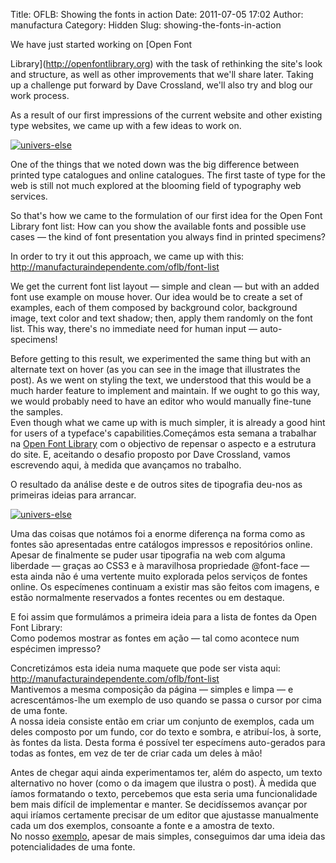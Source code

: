Title: OFLB: Showing the fonts in action
Date: 2011-07-05 17:02
Author: manufactura
Category: Hidden
Slug: showing-the-fonts-in-action

<!--:en-->We have just started working on [Open Font
Library](http://openfontlibrary.org) with the task of rethinking the
site's look and structure, as well as other improvements that we'll
share later. Taking up a challenge put forward by Dave Crossland, we'll
also try and blog our work process.

As a result of our first impressions of the current website and other
existing type websites, we came up with a few ideas to work on.

[![](http://blog.manufacturaindependente.org/wp-content/uploads/2011/07/univers-else-300x159.png "univers-else")](http://blog.manufacturaindependente.org/wp-content/uploads/2011/07/univers-else.png)

One of the things that we noted down was the big difference between
printed type catalogues and online catalogues. The first taste of type
for the web is still not much explored at the blooming field of
typography web services.

So that's how we came to the formulation of our first idea for the Open
Font Library font list: How can you show the available fonts and
possible use cases — the kind of font presentation you always find in
printed specimens?

In order to try it out this approach, we came up with this:
<http://manufacturaindependente.com/oflb/font-list>

We get the current font list layout — simple and clean — but with an
added font use example on mouse hover. Our idea would be to create a set
of examples, each of them composed by background color, background
image, text color and text shadow; then, apply them randomly on the font
list. This way, there's no immediate need for human input —
auto-specimens!

Before getting to this result, we experimented the same thing but with
an alternate text on hover (as you can see in the image that illustrates
the post). As we went on styling the text, we understood that this would
be a much harder feature to implement and maintain. If we ought to go
this way, we would probably need to have an editor who would manually
fine-tune the samples.  
Even though what we came up with is much simpler, it is already a good
hint for users of a typeface's capabilities.<!--:--><!--:pt-->Começámos
esta semana a trabalhar na [Open Font
Library](http://openfontlibrary.org) com o objectivo de repensar o
aspecto e a estrutura do site. E, aceitando o desafio proposto por Dave
Crossland, vamos escrevendo aqui, à medida que avançamos no trabalho.

O resultado da análise deste e de outros sites de tipografia deu-nos as
primeiras ideias para arrancar.

[![](http://blog.manufacturaindependente.org/wp-content/uploads/2011/07/univers-else-300x159.png "univers-else")](http://blog.manufacturaindependente.org/wp-content/uploads/2011/07/univers-else.png)

Uma das coisas que notámos foi a enorme diferença na forma como as
fontes são apresentadas entre catálogos impressos e repositórios online.
Apesar de finalmente se puder usar tipografia na web com alguma
liberdade — graças ao CSS3 e à maravilhosa propriedade @font-face — esta
ainda não é uma vertente muito explorada pelos serviços de fontes
online. Os especímenes continuam a existir mas são feitos com imagens, e
estão normalmente reservados a fontes recentes ou em destaque.

E foi assim que formulámos a primeira ideia para a lista de fontes da
Open Font Library:  
Como podemos mostrar as fontes em ação — tal como acontece num
espécimen impresso?

Concretizámos esta ideia numa maquete que pode ser vista aqui:
<http://manufacturaindependente.com/oflb/font-list>  
Mantivemos a mesma composição da página — simples e limpa — e
acrescentámos-lhe um exemplo de uso quando se passa o cursor por cima de
uma fonte.  
A nossa ideia consiste então em criar um conjunto de exemplos, cada um
deles composto por um fundo, cor do texto e sombra, e atribuí-los, à
sorte, às fontes da lista. Desta forma é possível ter especímens
auto-gerados para todas as fontes, em vez de ter de criar cada um deles
à mão!

Antes de chegar aqui ainda experimentamos ter, além do aspecto, um texto
alternativo no hover (como o da imagem que ilustra o post). À medida que
íamos formatando o texto, percebemos que esta seria uma funcionalidade
bem mais difícil de implementar e manter. Se decidíssemos avançar por
aqui iríamos certamente precisar de um editor que ajustasse manualmente
cada um dos exemplos, consoante a fonte e a amostra de texto.  
No nosso [exemplo](http://manufacturaindependente.com/oflb/font-list),
apesar de mais simples, conseguimos dar uma ideia das potencialidades de
uma fonte.<!--:-->

